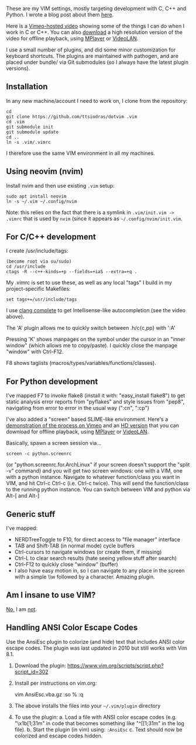 
These are my VIM settings, mostly targeting development with C, C++ and Python.
I wrote a blog post about them [here](http://users.softlab.ntua.gr/~ttsiod/vim.html).

Here is a [Vimeo-hosted video](http://vimeo.com/37875339) showing some of
the things I can do when I work in C or C++. You can also
[download](http://www.mediafire.com/file/ge1imhbivswsixr/Vim.C.and.C++.flv)
a high resolution version of the video for offline playback, using
[MPlayer](http://www.mplayerhq.hu) or [VideoLAN](http://www.videolan.org/).

I use a small number of plugins, and did some minor customization for
keyboard shortcuts. The plugins are maintained with pathogen, and
are placed under bundle/ via Git submodules (so I always have the latest
plugin versions).

Installation
-------------

In any new machine/account I need to work on, I clone from the repository:

    cd
    git clone https://github.com/ttsiodras/dotvim .vim
    cd .vim
    git submodule init
    git submodule update
    cd ..
    ln -s .vim/.vimrc

I therefore use the same VIM environment in all my machines.


Using neovim (nvim)
---------------------

Install nvim and then use existing `.vim` setup:

```
sudo apt install neovim
ln -s ~/.vim ~/.config/nvim
```

Note: this relies on the fact that there is a symlink in `.vim/init.vim -> .vimrc` that is used by
`nvim` (since it appears as `~/.config/nvim/init.vim`.


For C/C++ development
---------------------

I create /usr/include/tags:

    (become root via su/sudo)
    cd /usr/include
    ctags -R --c++-kinds=+p --fields=+iaS --extra=+q .

My .vimrc is set to use these, as well as any local "tags" I build
in my project-specific Makefiles:

    set tags+=/usr/include/tags

I use [clang complete](http://www.vim.org/scripts/script.php?script_id=3302)
  to get Intellisense-like autocompletion (see the video above).

The 'A' plugin allows me to quickly switch between .h/c{c,pp} with ':A'

Pressing 'K' shows manpages on the symbol under the cursor in an "inner window"
(which allows me to copy/paste). I quickly close the manpage "window" with Ctrl-F12.

F8 shows taglists (macros/types/variables/functions/classes).

For Python development
----------------------

I've mapped F7 to invoke flake8 (install it with: "easy\_install flake8") to get
static analysis error reports from "pyflakes" and style issues from "pep8", navigating
from error to error in the usual way (":cn", ":cp")

I've also added a "screen" based SLIME-like environment. Here's a
[demonstration of the process on Vimeo](http://www.vimeo.com/37894593)
and an [HD version](http://www.mediafire.com/file/zz9gpv3095fkizl/Vim.SLIME.flv)
that you can download for offline playback, using [MPlayer](http://www.mplayerhq.hu)
or [VideoLAN](http://www.videolan.org/).


Basically, spawn a screen session via...

    screen -c python.screenrc

(or "python.screenrc.for.ArchLinux" if your screen doesn't support the "split -v"
command) and you will get two screen windows: one with a VIM, one with a python
instance. Navigate to whatever function/class you want in VIM, and hit Ctrl-c Ctrl-c
(i.e. Ctrl-c twice). This will send the function/class to the running python instance.
You can switch between VIM and python via Alt-[ and Alt-]

Generic stuff
-------------

I've mapped:

- NERDTreeToggle to F10, for direct access to "file manager" interface
- TAB and Shift-TAB (in normal mode) cycle buffers
- Ctrl-cursors to navigate windows (or create them, if missing)
- Ctrl-L to clear search results (hate seeing yellow stuff after search)
- Ctrl-F12 to quickly close "window" (buffer)
- I also have easy motion in, so I can navigate to any place in the screen
  with a simple \\\\w followed by a character. Amazing plugin.

Am I insane to use VIM?
-----------------------
[No,](http://www.viemu.com/a-why-vi-vim.html) I am [not](http://users.softlab.ntua.gr/~ttsiod/vim.html).


Handling ANSI Color Escape Codes
--------------------------------

Use the AnsiEsc plugin to colorize (and hide) text that includes ANSI color escape codes. The plugin
was last updated in 2010 but still works with Vim 8.1.

1. Download the plugin:  https://www.vim.org/scripts/script.php?script_id=302
2. Install per instructions on vim.org:

      vim AnsiEsc.vba.gz
      :so %
      :q 

3. The above installs the files into your `~/.vim/plugin` directory
4. To use the plugin:
   a. Load a file with ANSI color escape codes (e.g. "\x1b[1;31m" in code that becomes something
      like "^[[1;31m" in the log file).
   b. Start the plugin (in vim) using:  `:AnsiEsc`
   c. Text should now be colorized and escape codes hidden.

